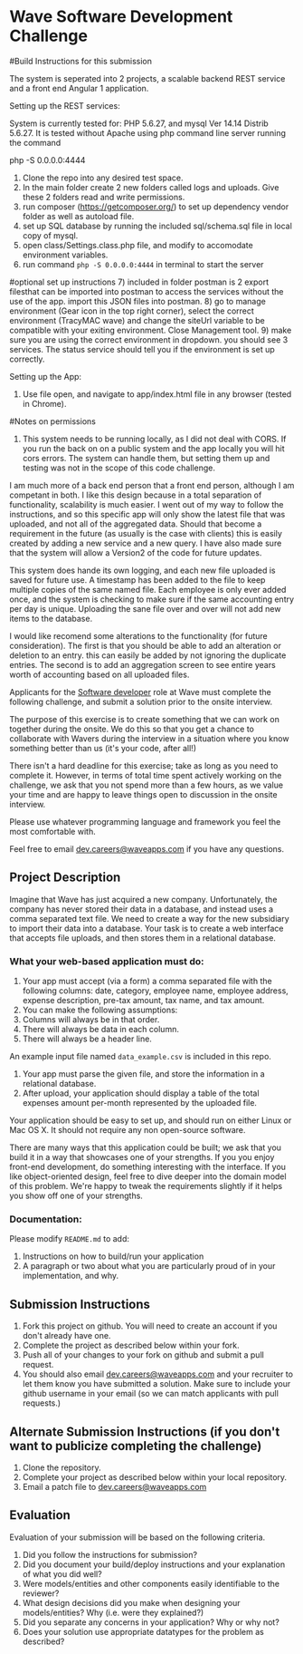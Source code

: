 # Wave Software Development Challenge

#Build Instructions for this submission

The system is seperated into 2 projects, a scalable backend REST service and a front end Angular 1 application.

Setting up the REST services:

System is currently tested for: PHP 5.6.27, and mysql  Ver 14.14 Distrib 5.6.27.
It is tested without Apache using php command line server running the command 

php -S 0.0.0.0:4444

1) Clone the repo into any desired test space.
2) In the main folder create 2 new folders called logs and uploads. Give these 2 folders read and write permissions.
3) run composer (https://getcomposer.org/) to set up dependency vendor folder as well as autoload file.
4) set up SQL database by running the included sql/schema.sql file in local copy of mysql.
5) open class/Settings.class.php file, and modify to accomodate environment variables.
6) run command `php -S 0.0.0.0:4444` in terminal to start the server
 
 #optional set up instructions
 7) included in folder postman is 2 export filesthat can be imported into postman to access the services without the use of the app. import this JSON files into postman. 
 8) go to manage environment (Gear icon in the top right corner), select the correct environment (TracyMAC wave) and change the siteUrl variable to be compatible with your exiting environment. Close Management tool.
 9) make sure you are using the correct environment in dropdown. you should see 3 services. The status service should tell you if the environment is set up correctly.

 Setting up the App:

 1) Use file open, and navigate to app/index.html file in any browser (tested in Chrome).

#Notes on permissions

1) This system needs to be running locally, as I did not deal with CORS. If you run the back on on a public system and the app locally you will hit cors errors. The system can handle them, but setting them up and testing was not in the scope of this code challenge.

I am much more of a back end person that a front end person, although I am competant in both. I like this design because in a total separation of functionality, scalability is much easier. I went out of my way to follow the instructions, and so this specific app will only show the latest file that was uploaded, and not all of the aggregated data. Should that become a requirement in the future (as usually is the case with clients) this is easily created by adding a new service and a new query. I have also made sure that the system will allow a Version2 of the code for future updates.

This system does hande its own logging, and each new file uploaded is saved for future use. A timestamp has been added to the file to keep multiple copies of the same named file. Each employee is only ever added once, and the system is checking to make sure if the same accounting entry per day is unique. Uploading the sane file over and over will not add new items to the database.

I would like recomend some alterations to the functionality (for future consideration). The first is that you should be able to add an alteration or deletion to an entry. this can easily be added by not ignoring the duplicate entries.  The second is to add an aggregation screen to see entire years worth of accounting based on all uploaded files.


Applicants for the [Software developer](https://wave.bamboohr.co.uk/jobs/view.php?id=1) role at Wave must complete the following challenge, and submit a solution prior to the onsite interview. 

The purpose of this exercise is to create something that we can work on together during the onsite. We do this so that you get a chance to collaborate with Wavers during the interview in a situation where you know something better than us (it's your code, after all!) 

There isn't a hard deadline for this exercise; take as long as you need to complete it. However, in terms of total time spent actively working on the challenge, we ask that you not spend more than a few hours, as we value your time and are happy to leave things open to discussion in the onsite interview.

Please use whatever programming language and framework you feel the most comfortable with.

Feel free to email [dev.careers@waveapps.com](dev.careers@waveapps.com) if you have any questions.

## Project Description
Imagine that Wave has just acquired a new company. Unfortunately, the company has never stored their data in a database, and instead uses a comma separated text file. We need to create a way for the new subsidiary to import their data into a database. Your task is to create a web interface that accepts file uploads, and then stores them in a relational database.

### What your web-based application must do:

1. Your app must accept (via a form) a comma separated file with the following columns: date, category, employee name, employee address, expense description, pre-tax amount, tax name, and tax amount.
1. You can make the following assumptions:
 1. Columns will always be in that order.
 2. There will always be data in each column.
 3. There will always be a header line.

 An example input file named `data_example.csv` is included in this repo.

1. Your app must parse the given file, and store the information in a relational database.
1. After upload, your application should display a table of the total expenses amount per-month represented by the uploaded file.

Your application should be easy to set up, and should run on either Linux or Mac OS X. It should not require any non open-source software.

There are many ways that this application could be built; we ask that you build it in a way that showcases one of your strengths. If you you enjoy front-end development, do something interesting with the interface. If you like object-oriented design, feel free to dive deeper into the domain model of this problem. We're happy to tweak the requirements slightly if it helps you show off one of your strengths.

### Documentation:

Please modify `README.md` to add:

1. Instructions on how to build/run your application
1. A paragraph or two about what you are particularly proud of in your implementation, and why.

## Submission Instructions

1. Fork this project on github. You will need to create an account if you don't already have one.
1. Complete the project as described below within your fork.
1. Push all of your changes to your fork on github and submit a pull request. 
1. You should also email [dev.careers@waveapps.com](dev.careers@waveapps.com) and your recruiter to let them know you have submitted a solution. Make sure to include your github username in your email (so we can match applicants with pull requests.)

## Alternate Submission Instructions (if you don't want to publicize completing the challenge)
1. Clone the repository.
1. Complete your project as described below within your local repository.
1. Email a patch file to [dev.careers@waveapps.com](dev.careers@waveapps.com)

## Evaluation
Evaluation of your submission will be based on the following criteria. 

1. Did you follow the instructions for submission? 
1. Did you document your build/deploy instructions and your explanation of what you did well?
1. Were models/entities and other components easily identifiable to the reviewer? 
1. What design decisions did you make when designing your models/entities? Why (i.e. were they explained?)
1. Did you separate any concerns in your application? Why or why not?
1. Does your solution use appropriate datatypes for the problem as described? 
